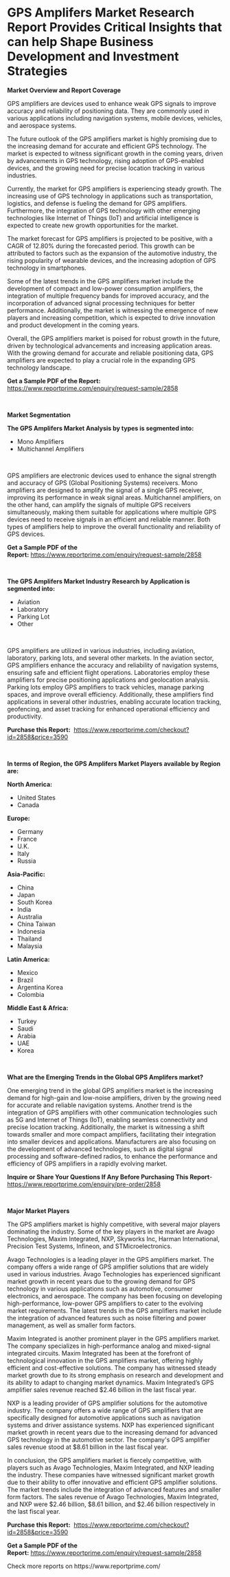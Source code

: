 <p><h1>GPS Amplifers Market Research Report Provides Critical Insights that can help Shape Business Development and Investment Strategies</h1></p><p><strong>Market Overview and Report Coverage</strong></p>
<p><p>GPS amplifiers are devices used to enhance weak GPS signals to improve accuracy and reliability of positioning data. They are commonly used in various applications including navigation systems, mobile devices, vehicles, and aerospace systems.</p><p>The future outlook of the GPS amplifiers market is highly promising due to the increasing demand for accurate and efficient GPS technology. The market is expected to witness significant growth in the coming years, driven by advancements in GPS technology, rising adoption of GPS-enabled devices, and the growing need for precise location tracking in various industries.</p><p>Currently, the market for GPS amplifiers is experiencing steady growth. The increasing use of GPS technology in applications such as transportation, logistics, and defense is fueling the demand for GPS amplifiers. Furthermore, the integration of GPS technology with other emerging technologies like Internet of Things (IoT) and artificial intelligence is expected to create new growth opportunities for the market.</p><p>The market forecast for GPS amplifiers is projected to be positive, with a CAGR of 12.80% during the forecasted period. This growth can be attributed to factors such as the expansion of the automotive industry, the rising popularity of wearable devices, and the increasing adoption of GPS technology in smartphones.</p><p>Some of the latest trends in the GPS amplifiers market include the development of compact and low-power consumption amplifiers, the integration of multiple frequency bands for improved accuracy, and the incorporation of advanced signal processing techniques for better performance. Additionally, the market is witnessing the emergence of new players and increasing competition, which is expected to drive innovation and product development in the coming years.</p><p>Overall, the GPS amplifiers market is poised for robust growth in the future, driven by technological advancements and increasing application areas. With the growing demand for accurate and reliable positioning data, GPS amplifiers are expected to play a crucial role in the expanding GPS technology landscape.</p></p>
<p><strong>Get a Sample PDF of the Report:</strong> <a href="https://www.reportprime.com/enquiry/request-sample/2858">https://www.reportprime.com/enquiry/request-sample/2858</a></p>
<p>&nbsp;</p>
<p><strong>Market Segmentation</strong></p>
<p><strong>The GPS Amplifers Market Analysis by types is segmented into:</strong></p>
<p><ul><li>Mono Amplifiers</li><li>Multichannel Amplifiers</li></ul></p>
<p>&nbsp;</p>
<p><p>GPS amplifiers are electronic devices used to enhance the signal strength and accuracy of GPS (Global Positioning Systems) receivers. Mono amplifiers are designed to amplify the signal of a single GPS receiver, improving its performance in weak signal areas. Multichannel amplifiers, on the other hand, can amplify the signals of multiple GPS receivers simultaneously, making them suitable for applications where multiple GPS devices need to receive signals in an efficient and reliable manner. Both types of amplifiers help to improve the overall functionality and reliability of GPS devices.</p></p>
<p><strong>Get a Sample PDF of the Report:</strong>&nbsp;<a href="https://www.reportprime.com/enquiry/request-sample/2858">https://www.reportprime.com/enquiry/request-sample/2858</a></p>
<p>&nbsp;</p>
<p><strong>The GPS Amplifers Market Industry Research by Application is segmented into:</strong></p>
<p><ul><li>Aviation</li><li>Laboratory</li><li>Parking Lot</li><li>Other</li></ul></p>
<p>&nbsp;</p>
<p><p>GPS amplifiers are utilized in various industries, including aviation, laboratory, parking lots, and several other markets. In the aviation sector, GPS amplifiers enhance the accuracy and reliability of navigation systems, ensuring safe and efficient flight operations. Laboratories employ these amplifiers for precise positioning applications and geolocation analysis. Parking lots employ GPS amplifiers to track vehicles, manage parking spaces, and improve overall efficiency. Additionally, these amplifiers find applications in several other industries, enabling accurate location tracking, geofencing, and asset tracking for enhanced operational efficiency and productivity.</p></p>
<p><strong>Purchase this Report:</strong>&nbsp; <a href="https://www.reportprime.com/checkout?id=2858&price=3590">https://www.reportprime.com/checkout?id=2858&price=3590</a></p>
<p>&nbsp;</p>
<p><strong>In terms of Region, the GPS Amplifers Market Players available by Region are:</strong></p>
<p>
    <p> <strong> North America: </strong>
        <ul>
            <li>United States</li>
            <li>Canada</li>
        </ul>
        </p> 
    <p> <strong> Europe: </strong>
        <ul>
            <li>Germany</li>
            <li>France</li>
            <li>U.K.</li>
            <li>Italy</li>
            <li>Russia</li>
        </ul>
        </p> 
    <p> <strong> Asia-Pacific: </strong>
        <ul>
            <li>China</li>
            <li>Japan</li>
            <li>South Korea</li>
            <li>India</li>
            <li>Australia</li>
            <li>China Taiwan</li>
            <li>Indonesia</li>
            <li>Thailand</li>
            <li>Malaysia</li>
        </ul>
        </p> 
    <p> <strong> Latin America: </strong>
        <ul>
            <li>Mexico</li>
            <li>Brazil</li>
            <li>Argentina Korea</li>
            <li>Colombia</li>
        </ul>
        </p> 
    <p> <strong> Middle East & Africa: </strong>
        <ul>
            <li>Turkey</li>
            <li>Saudi</li>
            <li>Arabia</li>
            <li>UAE</li>
            <li>Korea</li>
        </ul>
    </p>
    </p>
<p>&nbsp;</p>
<p><strong>What are the Emerging Trends in the Global GPS Amplifers market?</strong></p>
<p><p>One emerging trend in the global GPS amplifiers market is the increasing demand for high-gain and low-noise amplifiers, driven by the growing need for accurate and reliable navigation systems. Another trend is the integration of GPS amplifiers with other communication technologies such as 5G and Internet of Things (IoT), enabling seamless connectivity and precise location tracking. Additionally, the market is witnessing a shift towards smaller and more compact amplifiers, facilitating their integration into smaller devices and applications. Manufacturers are also focusing on the development of advanced technologies, such as digital signal processing and software-defined radios, to enhance the performance and efficiency of GPS amplifiers in a rapidly evolving market.</p></p>
<p><strong>Inquire or Share Your Questions If Any Before Purchasing This Report</strong>- <a href="https://www.reportprime.com/enquiry/pre-order/2858">https://www.reportprime.com/enquiry/pre-order/2858</a></p>
<p>&nbsp;</p>
<p><strong>Major Market Players</strong></p>
<p><p>The GPS amplifiers market is highly competitive, with several major players dominating the industry. Some of the key players in the market are Avago Technologies, Maxim Integrated, NXP, Skyworks Inc, Harman International, Precision Test Systems, Infineon, and STMicroelectronics.</p><p>Avago Technologies is a leading player in the GPS amplifiers market. The company offers a wide range of GPS amplifier solutions that are widely used in various industries. Avago Technologies has experienced significant market growth in recent years due to the growing demand for GPS technology in various applications such as automotive, consumer electronics, and aerospace. The company has been focusing on developing high-performance, low-power GPS amplifiers to cater to the evolving market requirements. The latest trends in the GPS amplifiers market include the integration of advanced features such as noise filtering and power management, as well as smaller form factors.</p><p>Maxim Integrated is another prominent player in the GPS amplifiers market. The company specializes in high-performance analog and mixed-signal integrated circuits. Maxim Integrated has been at the forefront of technological innovation in the GPS amplifiers market, offering highly efficient and cost-effective solutions. The company has witnessed steady market growth due to its strong emphasis on research and development and its ability to adapt to changing market dynamics. Maxim Integrated’s GPS amplifier sales revenue reached $2.46 billion in the last fiscal year.</p><p>NXP is a leading provider of GPS amplifier solutions for the automotive industry. The company offers a wide range of GPS amplifiers that are specifically designed for automotive applications such as navigation systems and driver assistance systems. NXP has experienced significant market growth in recent years due to the increasing demand for advanced GPS technology in the automotive sector. The company's GPS amplifier sales revenue stood at $8.61 billion in the last fiscal year.</p><p>In conclusion, the GPS amplifiers market is fiercely competitive, with players such as Avago Technologies, Maxim Integrated, and NXP leading the industry. These companies have witnessed significant market growth due to their ability to offer innovative and efficient GPS amplifier solutions. The market trends include the integration of advanced features and smaller form factors. The sales revenue of Avago Technologies, Maxim Integrated, and NXP were $2.46 billion, $8.61 billion, and $2.46 billion respectively in the last fiscal year.</p></p>
<p><strong>Purchase this Report:</strong>&nbsp;&nbsp;<a href="https://www.reportprime.com/checkout?id=2858&price=3590">https://www.reportprime.com/checkout?id=2858&price=3590</a></p>
<p></p>
<p><strong>Get a Sample PDF of the Report:</strong>&nbsp;<a href="https://www.reportprime.com/enquiry/request-sample/2858">https://www.reportprime.com/enquiry/request-sample/2858</a></p>
<p>Check more reports on https://www.reportprime.com/</p>